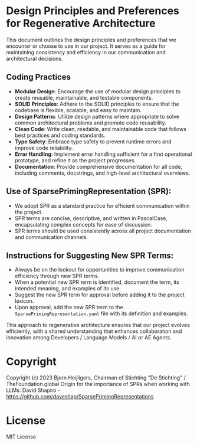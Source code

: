 Design Principles and Preferences for Regenerative Architecture
==============================================================

This document outlines the design principles and preferences that we encounter or choose to use in our project. It serves as a guide for maintaining consistency and efficiency in our communication and architectural decisions.

Coding Practices
----------------
- **Modular Design**: Encourage the use of modular design principles to create reusable, maintainable, and testable components.
- **SOLID Principles**: Adhere to the SOLID principles to ensure that the codebase is flexible, scalable, and easy to maintain.
- **Design Patterns**: Utilize design patterns where appropriate to solve common architectural problems and promote code reusability.
- **Clean Code**: Write clean, readable, and maintainable code that follows best practices and coding standards.
- **Type Safety**: Embrace type safety to prevent runtime errors and improve code reliability.
- **Error Handling**: Implement error handling sufficient for a first operational prototype, and refine it as the project progresses.
- **Documentation**: Provide comprehensive documentation for all code, including comments, docstrings, and high-level architectural overviews.


Use of SparsePrimingRepresentation (SPR):
------------------------------------------
- We adopt SPR as a standard practice for efficient communication within the project.
- SPR terms are concise, descriptive, and written in PascalCase, encapsulating complex concepts for ease of discussion.
- SPR terms should be used consistently across all project documentation and communication channels.

Instructions for Suggesting New SPR Terms:
------------------------------------------
- Always be on the lookout for opportunities to improve communication efficiency through new SPR terms.
- When a potential new SPR term is identified, document the term, its intended meaning, and examples of its use.
- Suggest the new SPR term for approval before adding it to the project lexicon.
- Upon approval, add the new SPR term to the `SparsePrimingRepresentation.yaml` file with its definition and examples.

This approach to regenerative architecture ensures that our project evolves efficiently, with a shared understanding that enhances collaboration and innovation among Developers / Language Models / AI or AE Agents.

# Copyright
 Copyright (c) 2023 Bjorn Heijligers, Chairman of Stichting "De Stichting" / TheFoundation.global
 Origin for the importance of SPRs when working with LLMs:
 David Shapiro - https://github.com/daveshap/SparsePrimingRepresentations
# License
 MIT License